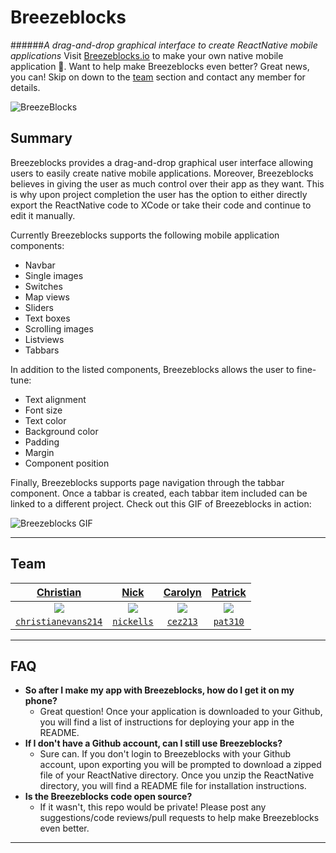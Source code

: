 # Breezeblocks

######*A drag-and-drop graphical interface to create ReactNative mobile applications* 
Visit [Breezeblocks.io](http://www.breezeblocks.io) to make your own native mobile application :dog:.  Want to help make Breezeblocks even better?  Great news, you can!  Skip on down to the [team](#Team) section and contact any member for details.

![BreezeBlocks](http://i.imgur.com/Mx6Glyv.png)

## Summary
Breezeblocks provides a drag-and-drop graphical user interface allowing users to easily create native mobile applications.  Moreover, Breezeblocks believes in giving the user as much control over their app as they want.  This is why upon project completion the user has the option to either directly export the ReactNative code to XCode or take their code and continue to edit it manually.  

Currently Breezeblocks supports the following mobile application components:
* Navbar
* Single images
* Switches
* Map views
* Sliders
* Text boxes
* Scrolling images
* Listviews
* Tabbars

In addition to the listed components, Breezeblocks allows the user to fine-tune:
* Text alignment
* Font size
* Text color
* Background color
* Padding
* Margin
* Component position

Finally, Breezeblocks supports page navigation through the tabbar component.  Once a tabbar is created, each tabbar item included can be linked to a different project.  Check out this GIF of Breezeblocks in action:

![Breezeblocks GIF](http://g.recordit.co/pNcQcOFgVR.gif)

---

## <a name="Team">Team</a>

| <a href="https://github.com/christianevans214" target="_blank">**Christian**</a> | <a href="https://github.com/nickells" target="_blank">**Nick**</a> | <a href="https://github.com/cez213" target="_blank">**Carolyn**</a> | <a href="https://github.com/pat310" target="_blank">**Patrick**</a> |
|:---:|:---:|:---:|:---:|
| <img src="https://avatars0.githubusercontent.com/u/11511427?v=3&s=400?s=200"> | <img src="https://avatars1.githubusercontent.com/u/10698677?v=3&s=400?s=200"> | <img src="https://avatars1.githubusercontent.com/u/12144611?v=3&s=400?s=200"> | <img src="https://avatars3.githubusercontent.com/u/12212504?v=3&s=460?s=200"> |
| <a href="http://github.com/christianevans214" target="_blank">`christianevans214`</a> | <a href="http://github.com/nickells" target="_blank">`nickells`</a> | <a href="http://github.com/cez213" target="_blank">`cez213`</a> | <a href="http://github.com/pat310" target="_blank">`pat310`</a> |

---

## FAQ


- **So after I make my app with Breezeblocks, how do I get it on my phone?**
    - Great question!  Once your application is downloaded to your Github, you will find a list of instructions for deploying your app in the README.
- **If I don't have a Github account, can I still use Breezeblocks?**
    - Sure can.  If you don't login to Breezeblocks with your Github account, upon exporting you will be prompted to download a zipped file of your ReactNative directory.  Once you unzip the ReactNative directory, you will find a README file for installation instructions.
- **Is the Breezeblocks code open source?**
    - If it wasn't, this repo would be private!  Please post any suggestions/code reviews/pull requests to help make Breezeblocks even better.

---
